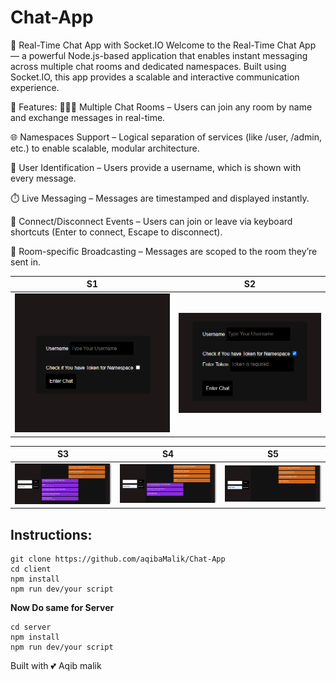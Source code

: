 # Chat-App
💬 Real-Time Chat App with Socket.IO
Welcome to the Real-Time Chat App — a powerful Node.js-based application that enables instant messaging across multiple chat rooms and dedicated namespaces. Built using Socket.IO, this app provides a scalable and interactive communication experience.

🔧 Features:
🧑‍🤝‍🧑 Multiple Chat Rooms – Users can join any room by name and exchange messages in real-time.

🌐 Namespaces Support – Logical separation of services (like /user, /admin, etc.) to enable scalable, modular architecture.

👤 User Identification – Users provide a username, which is shown with every message.

⏱️ Live Messaging – Messages are timestamped and displayed instantly.

🔌 Connect/Disconnect Events – Users can join or leave via keyboard shortcuts (Enter to connect, Escape to disconnect).

🧪 Room-specific Broadcasting – Messages are scoped to the room they’re sent in.

| S1 | S2 |
|----|----|
| ![](screenshots/screenshot1.png) | ![](screenshots/screenshot2.png) |

| S3 | S4 | S5 |
|----|----|----|
| ![](screenshots/screenshot3.png) | ![](screenshots/screenshot4.png) | ![](screenshots/screenshot5.png) |


## Instructions:
```
git clone https://github.com/aqibaMalik/Chat-App
cd client
npm install
npm run dev/your script
```
**Now Do same for Server**
```
cd server
npm install
npm run dev/your script
```
Built with 💕 Aqib malik
